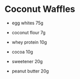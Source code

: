 # Coconut Waffles
* egg whites 75g

* coconut flour 7g
* whey protein 10g
* cocoa 10g

* sweetener 20g
* peanut butter 20g

